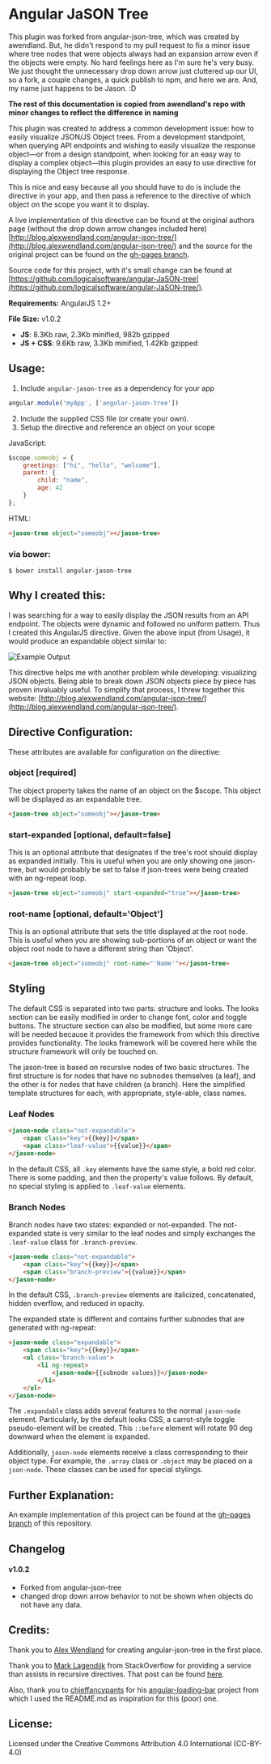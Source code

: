 # Angular JaSON Tree

This plugin was forked from angular-json-tree, which was created by awendland.  But, he didn't respond to my pull request to fix a minor issue where tree nodes that were objects always had an expansion arrow even if the objects were empty. No hard feelings here as I'm sure he's very busy.  We just thought the unnecessary drop down arrow just cluttered up our UI, so a fork, a couple changes, a quick publish to npm, and here we are.  And, my name just happens to be Jason. :D

**The rest of this documentation is copied from awendland's repo with minor changes to reflect the difference in naming**
 
This plugin was created to address a common development issue: how to easily visualize JSON/JS Object trees. From a development standpoint, when querying API endpoints and wishing to easily visualize the response object—or from a design standpoint, when looking for an easy way to display a complex object—this plugin provides an easy to use directive for displaying the Object tree response.

This is nice and easy because all you should have to do is include the directive in your app, and then pass a reference to the directive of which object on the scope you want it to display.

A live implementation of this directive can be found at the original authors page (without the drop down arrow changes included here) [http://blog.alexwendland.com/angular-json-tree/](http://blog.alexwendland.com/angular-json-tree/) and the source for the original project can be found on the [gh-pages branch](https://github.com/awendland/angular-json-tree/tree/gh-pages).  

Source code for this project, with it's small change can be found at [https://github.com/logicalsoftware/angular-JaSON-tree](https://github.com/logicalsoftware/angular-JaSON-tree/).


**Requirements:** AngularJS 1.2+

**File Size:** v1.0.2

  * **JS**: 8.3Kb raw, 2.3Kb minified, 982b gzipped
  * **JS + CSS**: 9.6Kb raw, 3.3Kb minified, 1.42Kb gzipped

## Usage:

1. Include `angular-jason-tree` as a dependency for your app
```javascript
angular.module('myApp', ['angular-jason-tree'])
```
2. Include the supplied CSS file (or create your own).
3. Setup the directive and reference an object on your scope

JavaScript:

```javascript
$scope.someobj = {
    greetings: ["hi", "hello", "welcome"],
    parent: {
        child: "name",
        age: 42
    }
};
```

HTML:

```html
<jason-tree object="someobj"></jason-tree>
```

### via bower:
```
$ bower install angular-jason-tree
```

## Why I created this:

I was searching for a way to easily display the JSON results from an API endpoint. The objects were dynamic and followed no uniform pattern. Thus I created this AngularJS directive. Given the above input (from Usage), it would produce an expandable object similar to:

![Example Output](readme/example_output.png)

This directive helps me with another problem while developing: visualizing JSON objects. Being able to break down JSON objects piece by piece has proven invaluably useful. To simplify that process, I threw together this website: [http://blog.alexwendland.com/angular-json-tree/](http://blog.alexwendland.com/angular-json-tree/).

## Directive Configuration:
These attributes are available for configuration on the directive:

### object [required]

The object property takes the name of an object on the $scope. This object will be displayed as an expandable tree.

```html
<jason-tree object="someobj"></jason-tree>
```

### start-expanded [optional, default=false]

This is an optional attribute that designates if the tree's root should display as expanded initially. This is useful when you are only showing one jason-tree, but would probably be set to false if json-trees were being created with an ng-repeat loop.

```html
<jason-tree object="someobj" start-expanded="true"></jason-tree>
```

### root-name [optional, default='Object']

This is an optional attribute that sets the title displayed at the root node. This is useful when you are showing sub-portions of an object or want the object root node to have a different string than 'Object'.

```html
<jason-tree object="someobj" root-name="'Name'"></jason-tree>
```

## Styling

The default CSS is separated into two parts: structure and looks. The looks section can be easily modified in order to change font, color and toggle buttons. The structure section can also be modified, but some more care will be needed because it provides the framework from which this directive provides functionality. The looks framework will be covered here while the structure framework will only be touched on.

The jason-tree is based on recursive nodes of two basic structures. The first structure is for nodes that have no subnodes themselves (a leaf), and the other is for nodes that have children (a branch). Here the simplified template structures for each, with appropriate, style-able, class names.

### Leaf Nodes

```html
<jason-node class="not-expandable">
    <span class="key">{{key}}</span>
    <span class="leaf-value">{{value}}</span>
</jason-node>
```
In the default CSS, all `.key` elements have the same style, a bold red color. There is some padding, and then the property's value follows. By default, no special styling is applied to `.leaf-value` elements.

### Branch Nodes

Branch nodes have two states: expanded or not-expanded. The not-expanded state is very similar to the leaf nodes and simply exchanges the `.leaf-value` class for `.branch-preview`.

```html
<jason-node class="not-expandable">
    <span class="key">{{key}}</span>
    <span class="branch-preview">{{value}}</span>
</jason-node>
```
In the default CSS, `.branch-preview` elements are italicized, concatenated, hidden overflow, and reduced in opacity.

The expanded state is different and contains further subnodes that are generated with ng-repeat:

```html
<jason-node class="expandable">
    <span class="key">{{key}}</span>
    <ul class="branch-value">
        <li ng-repeat>
            <jason-node>{{subnode values}}</jason-node>
        </li>
    </ul>
</jason-node>
```
The `.expandable` class adds several features to the normal `jason-node` element. Particularly, by the default looks CSS, a carrot-style toggle pseudo-element will be created. This `::before` element will rotate 90 deg downward when the element is expanded.

Additionally, `jason-node` elements receive a class corresponding to their object type. For example, the `.array` class or `.object` may be placed on a `json-node`. These classes can be used for special stylings.

## Further Explanation:

An example implementation of this project can be found at the [gh-pages branch](https://github.com/awendland/angular-json-tree/tree/gh-pages) of this repository.

## Changelog

#### v1.0.2
  * Forked from angular-json-tree
  * changed drop down arrow behavior to not be shown when objects do not have any data.

## Credits:

Thank you to [Alex Wendland](https://blog.alexwendland.com/) for creating angular-json-tree in the first place.

Thank you to [Mark Lagendijk](https://stackoverflow.com/users/665825/mark-lagendijk) from StackOverflow for providing a service than assists in recursive directives. That post can be found [here](http://stackoverflow.com/questions/14430655/recursion-in-angular-directives).

Also, thank you to [chieffancypants](https://github.com/chieffancypants/) for his [angular-loading-bar](https://github.com/chieffancypants/angular-loading-bar) project from which I used the README.md as inspiration for this (poor) one.

## License:

Licensed under the Creative Commons Attribution 4.0 International (CC-BY-4.0)
